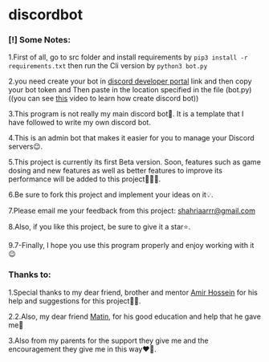 # discordbot

### [!] Some Notes:
1.First of all, go to src folder and install requirements by `pip3 install -r requirements.txt` then run the Cli version by `python3 bot.py`

2.you need create your bot in [discord developer portal](https://discord.com/developers) link and then copy your bot token and Then paste in the location specified in the file (bot.py)((you can see [this](https://www.youtube.com/watch?v=nW8c7vT6Hl4&list=PLW3GfRiBCHOhfVoiDZpSz8SM_HybXRPzZ) video to learn how create discord bot))

3.This program is not really my main discord bot🤖. It is a template that I have followed to write my own discord bot.

4.This is an admin bot that makes it easier for you to manage your Discord servers😉.

5.This project is currently its first Beta version. Soon, features such as game dosing and new features as well as better features to improve its performance will be added to this project💪💪💪.

6.Be sure to fork this project and implement your ideas on it💡.

7.Please email me your feedback from this project: shahriaarrr@gmail.com

8.Also, if you like this project, be sure to give it a star⭐.

9.7-Finally, I hope you use this program properly and enjoy working with it 😉

###  Thanks to:
1.Special thanks to my dear friend, brother and mentor [Amir Hossein](https://www.linkedin.com/in/amirtoday) for his help and suggestions for this project🧡🙏.

2.2.Also, my dear friend [Matin](https://github.com/ThisIsMatin), for his good education and help that he gave me🙏

3.Also from my parents for the support they give me and the encouragement they give me in this way❤🙏.
